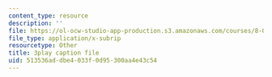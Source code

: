 ```yaml
---
content_type: resource
description: ''
file: https://ol-ocw-studio-app-production.s3.amazonaws.com/courses/8-01sc-classical-mechanics-fall-2016/513536addbe4033f0d95300aa4e43c54_89SjJv30kGU.srt
file_type: application/x-subrip
resourcetype: Other
title: 3play caption file
uid: 513536ad-dbe4-033f-0d95-300aa4e43c54
---
```

